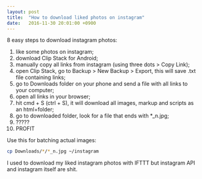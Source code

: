 ```yaml
---
layout: post
title:  "How to download liked photos on instagram"
date:   2016-11-30 20:01:00 +0900
---
```

8 easy steps to download instagram photos:

1. like some photos on instagram;
2. download Clip Stack for Android;
3. manually copy all links from instagram (using three dots > Copy Link);
4. open Clip Stack, go to Backup > New Backup > Export, this will save .txt file containing links;
5. go to Downloads folder on your phone and send a file with all links to your computer;
6. open all links in your browser;
7. hit cmd + S (ctrl + S), it will download all images, markup and scripts as an html+folder;
8. go to downloaded folder, look for a file that ends with *_n.jpg;
9. ?????
10. PROFIT

Use this for batching actual images:

```bash
cp Downloads/*/*_n.jpg ~/instagram
```

I used to download my liked instagram photos with IFTTT but instagram API and instagram itself are shit.
